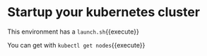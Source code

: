 # Startup your kubernetes cluster

This environment has a `launch.sh`{{execute}}

You can get with `kubectl get nodes`{{execute}}
